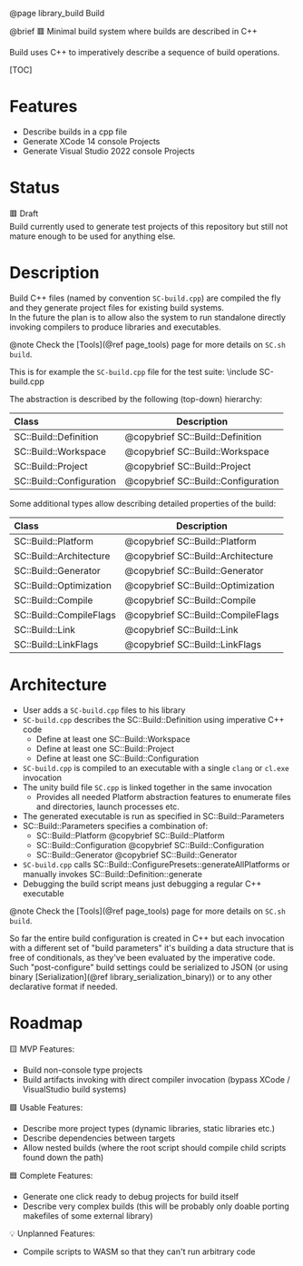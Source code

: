 @page library_build Build

@brief 🟥 Minimal build system where builds are described in C++

Build uses C++ to imperatively describe a sequence of build operations.  

[TOC]

# Features

- Describe builds in a cpp file
- Generate XCode 14 console Projects
- Generate Visual Studio 2022 console Projects

# Status
🟥 Draft  
Build currently used to generate test projects of this repository but still not mature enough to be used for anything else.

# Description

Build C++ files (named by convention `SC-build.cpp`) are compiled the fly and they generate project files for existing build systems.  
In the future the plan is to allow also the system to run standalone directly invoking compilers to produce libraries and executables.

@note Check the [Tools](@ref page_tools) page for more details on `SC.sh build`.

This is for example the `SC-build.cpp` file for the test suite:
\include SC-build.cpp

The abstraction is described by the following (top-down) hierarchy:

| Class                         | Description                           |
|:------------------------------|---------------------------------------|
| SC::Build::Definition         | @copybrief SC::Build::Definition      |
| SC::Build::Workspace          | @copybrief SC::Build::Workspace       |
| SC::Build::Project            | @copybrief SC::Build::Project         |
| SC::Build::Configuration      | @copybrief SC::Build::Configuration   |

Some additional types allow describing detailed properties of the build:

| Class                         | Description                           |
|:------------------------------|---------------------------------------|
| SC::Build::Platform           | @copybrief SC::Build::Platform        |
| SC::Build::Architecture       | @copybrief SC::Build::Architecture    |
| SC::Build::Generator          | @copybrief SC::Build::Generator       |
| SC::Build::Optimization       | @copybrief SC::Build::Optimization    |
| SC::Build::Compile            | @copybrief SC::Build::Compile         |
| SC::Build::CompileFlags       | @copybrief SC::Build::CompileFlags    |
| SC::Build::Link               | @copybrief SC::Build::Link            |
| SC::Build::LinkFlags          | @copybrief SC::Build::LinkFlags       |


# Architecture

- User adds a `SC-build.cpp` files to his library
- `SC-build.cpp` describes the SC::Build::Definition using imperative C++ code
    - Define at least one SC::Build::Workspace
    - Define at least one SC::Build::Project 
    - Define at least one SC::Build::Configuration
- `SC-build.cpp` is compiled to an executable with a single `clang` or `cl.exe` invocation
- The unity build file `SC.cpp` is linked together in the same invocation
    - Provides all needed Platform abstraction features to enumerate files and directories, launch processes etc.
- The generated executable is run as specified in SC::Build::Parameters
- SC::Build::Parameters specifies a combination of:
    - SC::Build::Platform @copybrief SC::Build::Platform
    - SC::Build::Configuration @copybrief SC::Build::Configuration
    - SC::Build::Generator @copybrief SC::Build::Generator
- `SC-build.cpp` calls SC::Build::ConfigurePresets::generateAllPlatforms or manually invokes SC::Build::Definition::generate
- Debugging the build script means just debugging a regular C++ executable

@note Check the [Tools](@ref page_tools) page for more details on `SC.sh build`.

So far the entire build configuration is created in C++ but each invocation with a different set of "build parameters" it's building a data structure that is free of conditionals, as they've been evaluated by the imperative code.
Such "post-configure" build settings could be serialized to JSON (or using binary [Serialization](@ref library_serialization_binary)) or to any other declarative format if needed.  

# Roadmap

🟨 MVP Features:
- Build non-console type projects
- Build artifacts invoking with direct compiler invocation (bypass XCode / VisualStudio build systems)

🟩 Usable Features:
- Describe more project types (dynamic libraries, static libraries etc.)
- Describe dependencies between targets
- Allow nested builds (where the root script should compile child scripts found down the path)

🟦 Complete Features:
- Generate one click ready to debug projects for build itself
- Describe very complex builds (this will be probably only doable porting makefiles of some external library)

💡 Unplanned Features:
- Compile scripts to WASM so that they can't run arbitrary code
